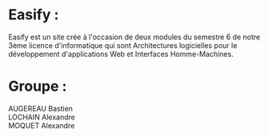 # Easify :
Easify est un site crée à l'occasion de deux modules du semestre 6 de notre 3ème licence d'informatique qui sont Architectures logicielles pour le développement d'applications Web et Interfaces Homme-Machines.

# Groupe :

AUGEREAU Bastien  
LOCHAIN Alexandre  
MOQUET Alexandre
